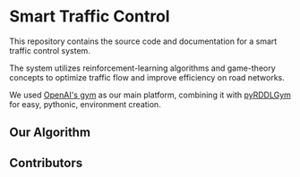 # Smart Traffic Control

This repository contains the source code and documentation for a smart traffic control system.

The system utilizes reinforcement-learning algorithms and game-theory concepts to optimize traffic flow and improve efficiency on road networks.

We used [OpenAI's gym](https://www.gymlibrary.dev/) as our main platform, combining it with [pyRDDLGym](https://github.com/ataitler/pyRDDLGym) for easy, pythonic, environment creation.

## Our Algorithm

<!-- TODO -->

## Contributors

##